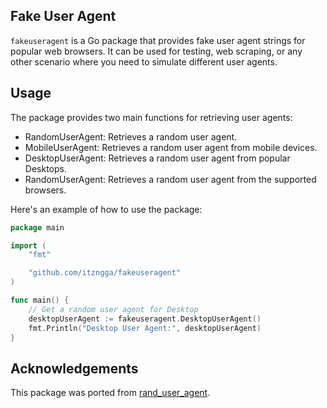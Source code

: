 ## Fake User Agent
`fakeuseragent` is a Go package that provides fake user agent strings for popular web browsers. It can be used for testing, web scraping, or any other scenario where you need to simulate different user agents.

## Usage
The package provides two main functions for retrieving user agents:

- RandomUserAgent: Retrieves a random user agent.
- MobileUserAgent: Retrieves a random user agent from mobile devices.
- DesktopUserAgent: Retrieves a random user agent from popular Desktops.
- RandomUserAgent: Retrieves a random user agent from the supported browsers.

Here's an example of how to use the package:

```go
package main

import (
	"fmt"

	"github.com/itzngga/fakeuseragent"
)

func main() {
	// Get a random user agent for Desktop
	desktopUserAgent := fakeuseragent.DesktopUserAgent()
	fmt.Println("Desktop User Agent:", desktopUserAgent)
}
```

## Acknowledgements

This package was ported from [rand_user_agent](https://github.com/xyanyue/rand_user_agent).